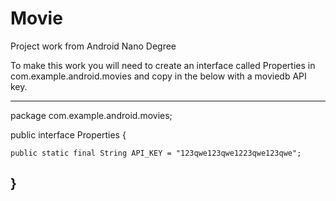 # Movie
Project work from Android Nano Degree

To make this work you will need to create an interface called Properties in com.example.android.movies and copy in the below with a moviedb API key.

---
package com.example.android.movies;

public interface Properties {

    public static final String API_KEY = "123qwe123qwe1223qwe123qwe";

}
---
